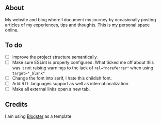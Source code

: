 ## About

My website and blog where I document my journey by occasionally posting articles of my experiences, tips and thoughts. This is my personal space online.

## To do

- [ ] Improve the project structure semantically.
- [ ] Make sure ESLint is properly configured. What ticked me off about this was it not raising warnings to the lack of `rel="noreferrer"` when using `target="_blank"`
- [ ] Change the font into serif, I hate this childish font.
- [ ] Add RTL languages support as well as internationalization.
- [ ] Make all external links open a new tab.

## Credits

I am using [Blogster](https://github.com/flexdinesh/blogster) as a template.
